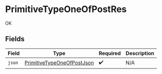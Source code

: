 # PrimitiveTypeOneOfPostRes

OK


## Fields

| Field                                                                               | Type                                                                                | Required                                                                            | Description                                                                         |
| ----------------------------------------------------------------------------------- | ----------------------------------------------------------------------------------- | ----------------------------------------------------------------------------------- | ----------------------------------------------------------------------------------- |
| `json`                                                                              | [PrimitiveTypeOneOfPostJson](../../models/operations/PrimitiveTypeOneOfPostJson.md) | :heavy_check_mark:                                                                  | N/A                                                                                 |